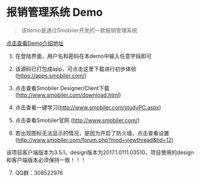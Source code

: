 ﻿# 报销管理系统 Demo
> 该demo是通过Smobiler开发的一款报销管理系统

[点击查看Demo介绍地址](http://www.smobiler.com/bbs/forum.php?mod=viewthread&tid=6&extra=page%3D1)


1. 在登陆界面，用户名和密码在本demo中输入任意字段即可

2. 该源码已打包成app，可点击这里下载进行初步体验 (https://apps.smobiler.com/)

3. 点击查看Smobiler Designer/Client下载(http://www.smobiler.com/download.html)

4. 点击查看一键学习(http://www.smobiler.com/studyPC.aspx)

5. 点击查看Smobiler官网 (http://www.smobiler.com/)

6. 若出现图标无法显示的情况，是因为开启了防火墙，点击查看设置(http://www.smobiler.com/forum.php?mod=viewthread&tid=12)


该项目客户端版本为3.5.1，design版本为2017.1.0111.03510，项目使用的design和客户端版本必须保持一致！！！ 

7. QQ群：308522976


